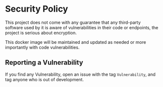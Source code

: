 # Security Policy

This project does not come with any guarantee that any third-party software used by it is aware of vulnerabilities in their code or endpoints, the project is serious about encryption.

This docker image will be maintained and updated as needed or more importantly with code vulnerabilities.

## Reporting a Vulnerability

If you find any Vulnerability, open an issue with the tag `Vulnerability`, and tag anyone who is out of development.
